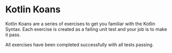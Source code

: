 Kotlin Koans
===========

Kotlin Koans are a series of exercises to get you familiar with the Kotlin Syntax. 
Each exercise is created as a failing unit test and your job is to make it pass. 

All exercises have been completed successfully with all tests passing.

